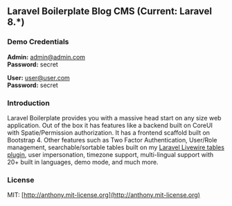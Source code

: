 ## Laravel Boilerplate Blog CMS (Current: Laravel 8.*)

### Demo Credentials

**Admin:** admin@admin.com  
**Password:** secret

**User:** user@user.com  
**Password:** secret

### Introduction

Laravel Boilerplate provides you with a massive head start on any size web application. Out of the box it has features like a backend built on CoreUI with Spatie/Permission authorization. It has a frontend scaffold built on Bootstrap 4. Other features such as Two Factor Authentication, User/Role management, searchable/sortable tables built on my [Laravel Livewire tables plugin](https://github.com/rappasoft/laravel-livewire-tables), user impersonation, timezone support, multi-lingual support with 20+ built in languages, demo mode, and much more.

### License

MIT: [http://anthony.mit-license.org](http://anthony.mit-license.org)
